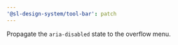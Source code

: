 ```yaml
---
'@sl-design-system/tool-bar': patch
---
```


Propagate the `aria-disabled` state to the overflow menu.
